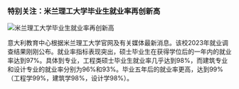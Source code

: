 ### 特别关注：米兰理工大学毕业生就业率再创新高

![米兰理工大学毕业生就业率再创新高](/core/子页面/新闻/米兰.png)

意大利教育中心根据米兰理工大学官网及有关媒体最新消息。该校2023年就业调查结果刚刚公布。就业率指标表现突出，硕士毕业生在获得学位后的一年内的就业率达到97%。具体到专业，工程类硕士毕业生就业率几乎达到98%，而建筑专业和设计专业的就业率分别为96%和93%。毕业五年后的就业率更高，达到99%（工程学99%，建筑学98%，设计学98%）。

